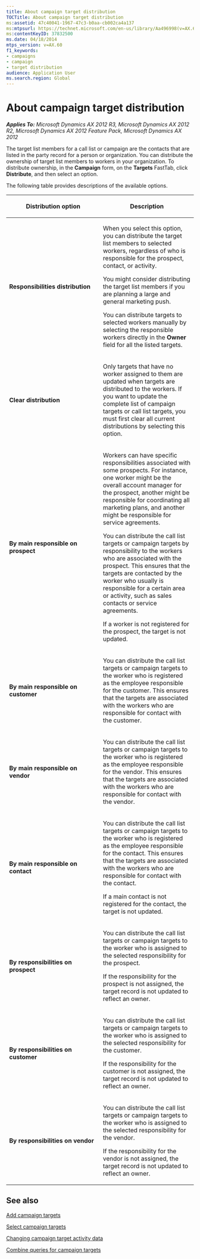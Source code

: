 ```yaml
---
title: About campaign target distribution
TOCTitle: About campaign target distribution
ms:assetid: 47c40041-1967-47c3-b0aa-cb002ca4a137
ms:mtpsurl: https://technet.microsoft.com/en-us/library/Aa496998(v=AX.60)
ms:contentKeyID: 37832500
ms.date: 04/18/2014
mtps_version: v=AX.60
f1_keywords:
- campaigns
- campaign
- target distribution
audience: Application User
ms.search.region: Global
---
```


# About campaign target distribution 


_**Applies To:** Microsoft Dynamics AX 2012 R3, Microsoft Dynamics AX 2012 R2, Microsoft Dynamics AX 2012 Feature Pack, Microsoft Dynamics AX 2012_

The target list members for a call list or campaign are the contacts that are listed in the party record for a person or organization. You can distribute the ownership of target list members to workers in your organization. To distribute ownership, in the **Campaign** form, on the **Targets** FastTab, click **Distribute**, and then select an option.

The following table provides descriptions of the available options.

<table>
<colgroup>
<col style="width: 50%" />
<col style="width: 50%" />
</colgroup>
<thead>
<tr class="header">
<th><p>Distribution option</p></th>
<th><p>Description</p></th>
</tr>
</thead>
<tbody>
<tr class="odd">
<td><p><strong>Responsibilities distribution</strong></p></td>
<td><p>When you select this option, you can distribute the target list members to selected workers, regardless of who is responsible for the prospect, contact, or activity.</p>
<p>You might consider distributing the target list members if you are planning a large and general marketing push.</p>
<p>You can distribute targets to selected workers manually by selecting the responsible workers directly in the <strong>Owner</strong> field for all the listed targets.</p></td>
</tr>
<tr class="even">
<td><p><strong>Clear distribution</strong></p></td>
<td><p>Only targets that have no worker assigned to them are updated when targets are distributed to the workers. If you want to update the complete list of campaign targets or call list targets, you must first clear all current distributions by selecting this option.</p></td>
</tr>
<tr class="odd">
<td><p><strong>By main responsible on prospect</strong></p></td>
<td><p>Workers can have specific responsibilities associated with some prospects. For instance, one worker might be the overall account manager for the prospect, another might be responsible for coordinating all marketing plans, and another might be responsible for service agreements.</p>
<p>You can distribute the call list targets or campaign targets by responsibility to the workers who are associated with the prospect. This ensures that the targets are contacted by the worker who usually is responsible for a certain area or activity, such as sales contacts or service agreements.</p>
<p>If a worker is not registered for the prospect, the target is not updated.</p></td>
</tr>
<tr class="even">
<td><p><strong>By main responsible on customer</strong></p></td>
<td><p>You can distribute the call list targets or campaign targets to the worker who is registered as the employee responsible for the customer. This ensures that the targets are associated with the workers who are responsible for contact with the customer.</p></td>
</tr>
<tr class="odd">
<td><p><strong>By main responsible on vendor</strong></p></td>
<td><p>You can distribute the call list targets or campaign targets to the worker who is registered as the employee responsible for the vendor. This ensures that the targets are associated with the workers who are responsible for contact with the vendor.</p></td>
</tr>
<tr class="even">
<td><p><strong>By main responsible on contact</strong></p></td>
<td><p>You can distribute the call list targets or campaign targets to the worker who is registered as the employee responsible for the contact. This ensures that the targets are associated with the workers who are responsible for contact with the contact.</p>
<p>If a main contact is not registered for the contact, the target is not updated.</p></td>
</tr>
<tr class="odd">
<td><p><strong>By responsibilities on prospect</strong></p></td>
<td><p>You can distribute the call list targets or campaign targets to the worker who is assigned to the selected responsibility for the prospect.</p>
<p>If the responsibility for the prospect is not assigned, the target record is not updated to reflect an owner.</p></td>
</tr>
<tr class="even">
<td><p><strong>By responsibilities on customer</strong></p></td>
<td><p>You can distribute the call list targets or campaign targets to the worker who is assigned to the selected responsibility for the customer.</p>
<p>If the responsibility for the customer is not assigned, the target record is not updated to reflect an owner.</p></td>
</tr>
<tr class="odd">
<td><p><strong>By responsibilities on vendor</strong></p></td>
<td><p>You can distribute the call list targets or campaign targets to the worker who is assigned to the selected responsibility for the vendor.</p>
<p>If the responsibility for the vendor is not assigned, the target record is not updated to reflect an owner.</p></td>
</tr>
</tbody>
</table>


## See also

[Add campaign targets](add-campaign-targets.md)

[Select campaign targets](select-campaign-targets.md)

[Changing campaign target activity data](changing-campaign-target-activity-data.md)

[Combine queries for campaign targets](combine-queries-for-campaign-targets.md)

  


